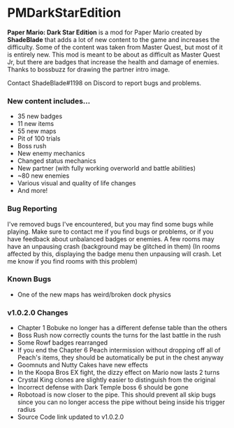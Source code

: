 # PMDarkStarEdition
**Paper Mario: Dark Star Edition** is a mod for Paper Mario created by **ShadeBlade** that adds a lot of new content to the game and increases the difficulty.
Some of the content was taken from Master Quest, but most of it is entirely new.
This mod is meant to be about as difficult as Master Quest Jr, but there are badges that increase the health and damage of enemies.
Thanks to bossbuzz for drawing the partner intro image.

Contact ShadeBlade#1198 on Discord to report bugs and problems.

### **New content includes...**
- 35 new badges
- 11 new items
- 55 new maps
- Pit of 100 trials
- Boss rush
- New enemy mechanics
- Changed status mechanics
- New partner (with fully working overworld and battle abilities)
- ~80 new enemies
- Various visual and quality of life changes
- And more!

### Bug Reporting
I've removed bugs I've encountered, but you may find some bugs while playing.
Make sure to contact me if you find bugs or problems, or if you have feedback about unbalanced badges or enemies.
A few rooms may have an unpausing crash (background may be glitched in them) (In rooms affected by this, displaying the badge menu then unpausing will crash. Let me know if you find rooms with this problem)

### Known Bugs
- One of the new maps has weird/broken dock physics

### v1.0.2.0 Changes
- Chapter 1 Bobuke no longer has a different defense table than the others
- Boss Rush now correctly counts the turns for the last battle in the rush
- Some Rowf badges rearranged
- If you end the Chapter 6 Peach intermission without dropping off all of Peach's items, they should be automatically be put in the chest anyway
- Goomnuts and Nutty Cakes have new effects
- In the Koopa Bros EX fight, the dizzy effect on Mario now lasts 2 turns
- Crystal King clones are slightly easier to distinguish from the original
- Incorrect defense with Dark Temple boss 6 should be gone
- Robotoad is now closer to the pipe. This should prevent all skip bugs since you can no longer access the pipe without being inside his trigger radius
- Source Code link updated to v1.0.2.0